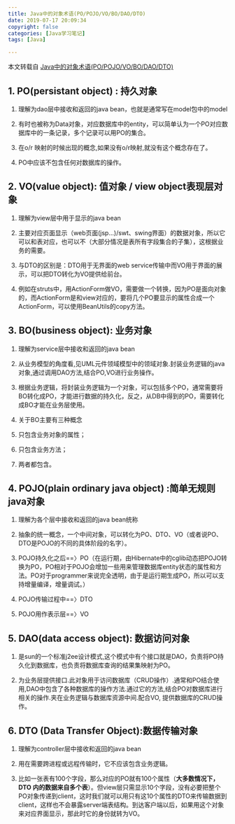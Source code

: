 ```yaml
---
title: Java中的对象术语(PO/POJO/VO/BO/DAO/DTO)
date: 2019-07-17 20:09:34
copyright: false
categories: [Java学习笔记]
tags: [Java]

---
```




本文转载自 [Java中的对象术语(PO/POJO/VO/BO/DAO/DTO)](https://blog.csdn.net/u010297957/article/details/49817563)



## **1. PO(persistant object) : 持久对象**

1. 理解为dao层中接收和返回的java bean，也就是通常写在model包中的model

2. 有时也被称为Data对象，对应数据库中的entity，可以简单认为一个PO对应数据库中的一条记录，多个记录可以用PO的集合。

3. 在o/r 映射的时候出现的概念,如果没有o/r映射,就没有这个概念存在了。

4. PO中应该不包含任何对数据库的操作。

## **2. VO(value object): 值对象 / view object表现层对象**

1. 理解为view层中用于显示的java bean

2. 主要对应页面显示（web页面(jsp...)/swt、swing界面）的数据对象，所以它可以和表对应，也可以不（大部分情况是表所有字段集合的子集），这根据业务的需要。

3. 与DTO的区别是：DTO用于无界面的web service传输中而VO用于界面的展示，可以把DTO转化为VO提供给前台。

4. 例如在struts中，用ActionForm做VO，需要做一个转换，因为PO是面向对象的，而ActionForm是和view对应的，要将几个PO要显示的属性合成一个ActionForm，可以使用BeanUtils的copy方法。

## **3. BO(business object): 业务对象**

1. 理解为service层中接收和返回的java bean

2. 从业务模型的角度看,见UML元件领域模型中的领域对象.封装业务逻辑的java对象,通过调用DAO方法,结合PO,VO进行业务操作。

3. 根据业务逻辑，将封装业务逻辑为一个对象，可以包括多个PO，通常需要将BO转化成PO，才能进行数据的持久化，反之，从DB中得到的PO，需要转化成BO才能在业务层使用。

4.  关于BO主要有三种概念
   1.  只包含业务对象的属性；  
   2.  只包含业务方法； 
   3.  两者都包含。

## **4. POJO(plain ordinary java object) :简单无规则java对象**

1. 理解为各个层中接收和返回的java bean统称

2. 抽象的统一概念，一个中间对象，可以转化为PO、DTO、VO（或者说PO、DTO是POJO的不同的具体阶段的名字）。

3. POJO持久化之后==〉PO（在运行期，由Hibernate中的cglib动态把POJO转换为PO，PO相对于POJO会增加一些用来管理数据库entity状态的属性和方法。PO对于programmer来说完全透明，由于是运行期生成PO，所以可以支持增量编译，增量调试。）

4. POJO传输过程中==〉DTO

5. POJO用作表示层==〉VO

## **5. DAO(data access object): 数据访问对象**

1. 是sun的一个标准j2ee设计模式,这个模式中有个接口就是DAO，负责将PO持久化到数据库，也负责将数据库查询的结果集映射为PO。

2. 为业务层提供接口.此对象用于访问数据库（CRUD操作）.通常和PO结合使用,DAO中包含了各种数据库的操作方法.通过它的方法,结合PO对数据库进行相关的操作.夹在业务逻辑与数据库资源中间.配合VO, 提供数据库的CRUD操作。

## **6. DTO (Data Transfer Object):数据传输对象**

1. 理解为controller层中接收和返回的java bean

2. 用在需要跨进程或远程传输时，它不应该包含业务逻辑。

3. 比如一张表有100个字段，那么对应的PO就有100个属性（**大多数情况下，DTO 内的数据来自多个表**）。但view层只需显示10个字段，没有必要把整个PO对象传递到client，这时我们就可以用只有这10个属性的DTO来传输数据到client，这样也不会暴露server端表结构。到达客户端以后，如果用这个对象来对应界面显示，那此时它的身份就转为VO。

